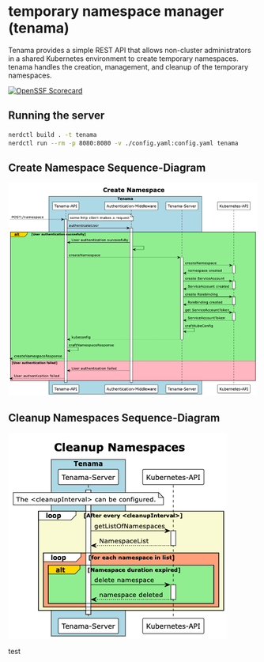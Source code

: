# temporary namespace manager (tenama)

Tenama provides a simple REST API that allows non-cluster administrators in a shared Kubernetes environment to create temporary namespaces. tenama handles the creation, management, and cleanup of the temporary namespaces.

[![OpenSSF Scorecard](https://api.securityscorecards.dev/projects/github.com/Payback159/tenama/badge)](https://api.securityscorecards.dev/projects/github.com/Payback159/tenama)

## Running the server

```bash
nerdctl build . -t tenama
nerdctl run --rm -p 8080:8080 -v ./config.yaml:config.yaml tenama
```

## Create Namespace Sequence-Diagram

[<img src="./.docs/diagramms/createNamespaceSeq.png">]()

## Cleanup Namespaces Sequence-Diagram

[<img src="./.docs/diagramms/cleanupNamespaces.png">]()

test